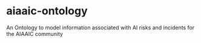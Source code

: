 # aiaaic-ontology
An Ontology to model information associated with AI risks and incidents for the AIAAIC community
